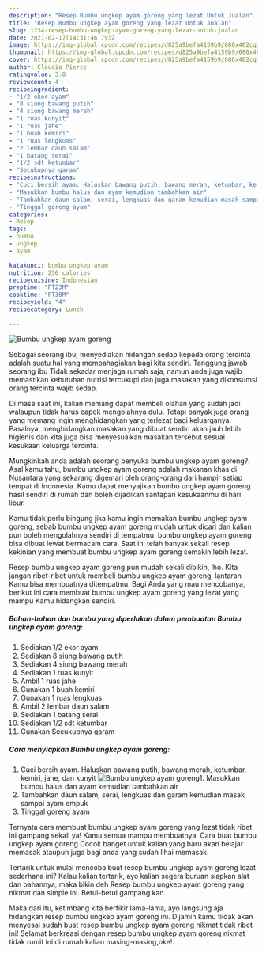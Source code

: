 ```yaml
---
description: "Resep Bumbu ungkep ayam goreng yang lezat Untuk Jualan"
title: "Resep Bumbu ungkep ayam goreng yang lezat Untuk Jualan"
slug: 1234-resep-bumbu-ungkep-ayam-goreng-yang-lezat-untuk-jualan
date: 2021-02-17T14:31:46.793Z
image: https://img-global.cpcdn.com/recipes/d825a9befa4159b9/680x482cq70/bumbu-ungkep-ayam-goreng-foto-resep-utama.jpg
thumbnail: https://img-global.cpcdn.com/recipes/d825a9befa4159b9/680x482cq70/bumbu-ungkep-ayam-goreng-foto-resep-utama.jpg
cover: https://img-global.cpcdn.com/recipes/d825a9befa4159b9/680x482cq70/bumbu-ungkep-ayam-goreng-foto-resep-utama.jpg
author: Claudia Pierce
ratingvalue: 3.8
reviewcount: 4
recipeingredient:
- "1/2 ekor ayam"
- "8 siung bawang putih"
- "4 siung bawang merah"
- "1 ruas kunyit"
- "1 ruas jahe"
- "1 buah kemiri"
- "1 ruas lengkuas"
- "2 lembar daun salam"
- "1 batang serai"
- "1/2 sdt ketumbar"
- "Secukupnya garam"
recipeinstructions:
- "Cuci bersih ayam. Haluskan bawang putih, bawang merah, ketumbar, kemiri, jahe, dan kunyit"
- "Masukkan bumbu halus dan ayam kemudian tambahkan air"
- "Tambahkan daun salam, serai, lengkuas dan garam kemudian masak sampai ayam empuk"
- "Tinggal goreng ayam"
categories:
- Resep
tags:
- bumbu
- ungkep
- ayam

katakunci: bumbu ungkep ayam 
nutrition: 256 calories
recipecuisine: Indonesian
preptime: "PT23M"
cooktime: "PT38M"
recipeyield: "4"
recipecategory: Lunch

---
```



![Bumbu ungkep ayam goreng](https://img-global.cpcdn.com/recipes/d825a9befa4159b9/680x482cq70/bumbu-ungkep-ayam-goreng-foto-resep-utama.jpg)

Sebagai seorang ibu, menyediakan hidangan sedap kepada orang tercinta adalah suatu hal yang membahagiakan bagi kita sendiri. Tanggung jawab seorang ibu Tidak sekadar menjaga rumah saja, namun anda juga wajib memastikan kebutuhan nutrisi tercukupi dan juga masakan yang dikonsumsi orang tercinta wajib sedap.

Di masa  saat ini, kalian memang dapat membeli olahan yang sudah jadi walaupun tidak harus capek mengolahnya dulu. Tetapi banyak juga orang yang memang ingin menghidangkan yang terlezat bagi keluarganya. Pasalnya, menghidangkan masakan yang dibuat sendiri akan jauh lebih higienis dan kita juga bisa menyesuaikan masakan tersebut sesuai kesukaan keluarga tercinta. 



Mungkinkah anda adalah seorang penyuka bumbu ungkep ayam goreng?. Asal kamu tahu, bumbu ungkep ayam goreng adalah makanan khas di Nusantara yang sekarang digemari oleh orang-orang dari hampir setiap tempat di Indonesia. Kamu dapat menyajikan bumbu ungkep ayam goreng hasil sendiri di rumah dan boleh dijadikan santapan kesukaanmu di hari libur.

Kamu tidak perlu bingung jika kamu ingin memakan bumbu ungkep ayam goreng, sebab bumbu ungkep ayam goreng mudah untuk dicari dan kalian pun boleh mengolahnya sendiri di tempatmu. bumbu ungkep ayam goreng bisa dibuat lewat bermacam cara. Saat ini telah banyak sekali resep kekinian yang membuat bumbu ungkep ayam goreng semakin lebih lezat.

Resep bumbu ungkep ayam goreng pun mudah sekali dibikin, lho. Kita jangan ribet-ribet untuk membeli bumbu ungkep ayam goreng, lantaran Kamu bisa membuatnya ditempatmu. Bagi Anda yang mau mencobanya, berikut ini cara membuat bumbu ungkep ayam goreng yang lezat yang mampu Kamu hidangkan sendiri.

<!--inarticleads1-->

##### Bahan-bahan dan bumbu yang diperlukan dalam pembuatan Bumbu ungkep ayam goreng:

1. Sediakan 1/2 ekor ayam
1. Sediakan 8 siung bawang putih
1. Sediakan 4 siung bawang merah
1. Sediakan 1 ruas kunyit
1. Ambil 1 ruas jahe
1. Gunakan 1 buah kemiri
1. Gunakan 1 ruas lengkuas
1. Ambil 2 lembar daun salam
1. Sediakan 1 batang serai
1. Sediakan 1/2 sdt ketumbar
1. Gunakan Secukupnya garam




<!--inarticleads2-->

##### Cara menyiapkan Bumbu ungkep ayam goreng:

1. Cuci bersih ayam. Haluskan bawang putih, bawang merah, ketumbar, kemiri, jahe, dan kunyit
<img src="https://img-global.cpcdn.com/steps/7fb95cf4edc30b64/160x128cq70/bumbu-ungkep-ayam-goreng-langkah-memasak-1-foto.jpg" alt="Bumbu ungkep ayam goreng">1. Masukkan bumbu halus dan ayam kemudian tambahkan air
1. Tambahkan daun salam, serai, lengkuas dan garam kemudian masak sampai ayam empuk
1. Tinggal goreng ayam




Ternyata cara membuat bumbu ungkep ayam goreng yang lezat tidak ribet ini gampang sekali ya! Kamu semua mampu membuatnya. Cara buat bumbu ungkep ayam goreng Cocok banget untuk kalian yang baru akan belajar memasak ataupun juga bagi anda yang sudah lihai memasak.

Tertarik untuk mulai mencoba buat resep bumbu ungkep ayam goreng lezat sederhana ini? Kalau kalian tertarik, ayo kalian segera buruan siapkan alat dan bahannya, maka bikin deh Resep bumbu ungkep ayam goreng yang nikmat dan simple ini. Betul-betul gampang kan. 

Maka dari itu, ketimbang kita berfikir lama-lama, ayo langsung aja hidangkan resep bumbu ungkep ayam goreng ini. Dijamin kamu tiidak akan menyesal sudah buat resep bumbu ungkep ayam goreng nikmat tidak ribet ini! Selamat berkreasi dengan resep bumbu ungkep ayam goreng nikmat tidak rumit ini di rumah kalian masing-masing,oke!.

